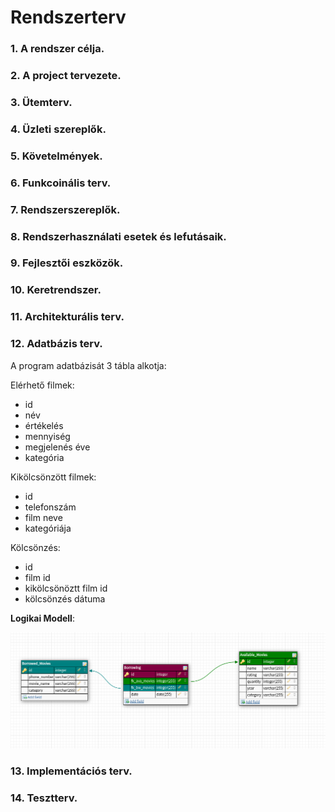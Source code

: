 # Rendszerterv

### 1. A rendszer célja.

### 2. A project tervezete.

### 3. Ütemterv.

### 4. Üzleti szereplők.

### 5. Követelmények.

### 6. Funkcoinális terv.

### 7. Rendszerszereplők.

### 8. Rendszerhasználati esetek és lefutásaik.

### 9. Fejlesztői eszközök.

### 10. Keretrendszer.

### 11. Architekturális terv.

### 12. Adatbázis terv.

A program adatbázisát 3 tábla alkotja:

Elérhető filmek:

* id
* név
* értékelés
* mennyiség
* megjelenés éve
* kategória

Kikölcsönzött filmek:

* id
* telefonszám
* film neve
* kategóriája

Kölcsönzés:

* id
* film id
* kikölcsönöztt film id
* kölcsönzés dátuma

**Logikai Modell**:

![Kép a modellről: ](photos/db.png)

### 13. Implementációs terv.

### 14. Tesztterv.